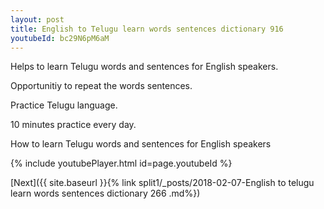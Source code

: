 ```yaml
---
layout: post
title: English to Telugu learn words sentences dictionary 916 
youtubeId: bc29N6pM6aM
---
```

 
 
Helps to learn Telugu words and sentences for English speakers.

Opportunitiy to repeat the words sentences. 

Practice Telugu language. 
 
10 minutes practice every day. 
 
How to learn Telugu words and sentences for English speakers 
 
{% include youtubePlayer.html id=page.youtubeId %}
 
 
[Next]({{ site.baseurl }}{% link  split1/_posts/2018-02-07-English to telugu learn words sentences dictionary 266 .md%})
 
